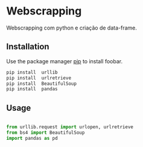 # Webscrapping

Webscrapping com python e criação de data-frame.

## Installation

Use the package manager [pip](https://pip.pypa.io/en/stable/) to install foobar.

```bash
pip install  urllib
pip install  urlretrieve
pip install  BeautifulSoup
pip install  pandas
```

## Usage

```python

from urllib.request import urlopen, urlretrieve
from bs4 import BeautifulSoup
import pandas as pd
```
